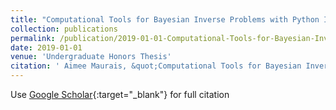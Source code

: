 ```yaml
---
title: "Computational Tools for Bayesian Inverse Problems with Python Implementations"
collection: publications
permalink: /publication/2019-01-01-Computational-Tools-for-Bayesian-Inverse-Problems-with-Python-Implementations
date: 2019-01-01
venue: 'Undergraduate Honors Thesis'
citation: ' Aimee Maurais, &quot;Computational Tools for Bayesian Inverse Problems with Python Implementations.&quot; Undergraduate Honors Thesis, 2019.'
---
```

Use [Google Scholar](https://scholar.google.com/scholar?q=Computational+Tools+for+Bayesian+Inverse+Problems+with+Python+Implementations){:target="_blank"} for full citation